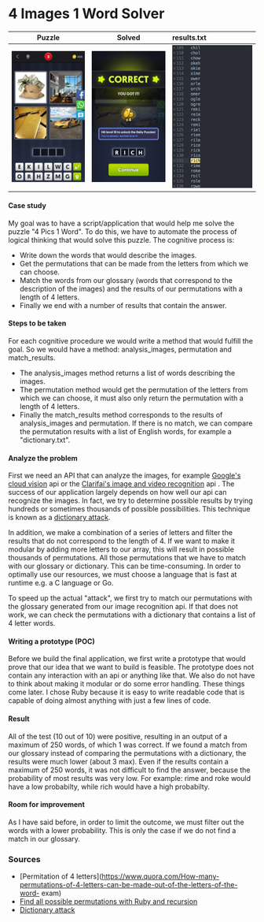 # 4 Images 1 Word Solver

Puzzle | Solved | results.txt
:-------------------------:|:-------------------------:|:--------------------
![](./screenshots/sreen_one.png) | ![](./screenshots/screen_two.png) | ![](./screenshots/screen_three.png)

#### Case study
My goal was to have a script/application that would help me solve the puzzle "4 Pics 1 Word".
To do this, we have to automate the process of logical thinking that would solve this puzzle.
The cognitive process is:
- Write down the words that would describe the images.
- Get the permutations that can be made from the letters from which we can choose.
- Match the words from our glossary (words that correspond to the description of the images) and the results of our permutations with a length of 4 letters.
- Finally we end with a number of results that contain the answer.

#### Steps to be taken
For each cognitive procedure we would write a method that would fulfill the goal.
So we would have a method: analysis_images, permutation and match_results.
- The analysis_images method returns a list of words describing the images.
- The permutation method would get the permutation of the letters from which we can choose, it must also only return the permutation with a length of 4 letters.
- Finally the match_results method corresponds to the results of analysis_images and permutation. If there is no match, we can compare the permutation results with a list of English words, for example a "dictionary.txt".

#### Analyze the problem
First we need an API that can analyze the images, for example [Google's cloud vision](https://cloud.google.com/vision) api or the [Clarifai's image and video recognition](https://clarifai.com/) api . The success of our application largely depends on how well our api can recognize the images.
In fact, we try to determine possible results by trying hundreds or sometimes thousands of possible possibilities. This technique is known as a [dictionary attack](https://en.wikipedia.org/wiki/Dictionary_attack).

In addition, we make a combination of a series of letters and filter the results that do not correspond to the length of 4. If we want to make it modular by adding more letters to our array, this will result in possible thousands of permutations. All those permutations that we have to match with our glossary or dictionary. This can be time-consuming. In order to optimally use our resources, we must choose a language that is fast at runtime e.g. a C language or Go.

To speed up the actual "attack", we first try to match our permutations with the glossary generated from our image recognition api. If that does not work, we can check the permutations with a dictionary that contains a list of 4 letter words.

#### Writing a prototype (POC)
Before we build the final application, we first write a prototype that would prove that our idea that we want to build is feasible. The prototype does not contain any interaction with an api or anything like that. We also do not have to think about making it modular or do some error handling. These things come later. I chose Ruby because it is easy to write readable code that is capable of doing almost anything with just a few lines of code.

#### Result
All of the test (10 out of 10) were positive, resulting in an output of a maximum of 250 words, of which 1 was correct. If we found a match from our glossary instead of comparing the permutations with a dictionary, the results were much lower (about 3 max). Even if the results contain a maximum of 250 words, it was not difficult to find the answer, because the probability of most results was very low. For example: rime and roke would have a low probabilty, while rich would have a high probabilty.

#### Room for improvement
As I have said before, in order to limit the outcome, we must filter out the words with a lower probability. This is only the case if we do not find a match in our glossary.

### Sources
- [Permitation of 4 letters](https://www.quora.com/How-many-permutations-of-4-letters-can-be-made-out-of-the-letters-of-the-word- exam)
- [Find all possible permutations with Ruby and recursion](https://stackoverflow.com/questions/25224321/find-all-the-possible-permutations-using-ruby-and-recursion)
- [Dictionary attack](https://en.wikipedia.org/wiki/Dictionary_attack)
